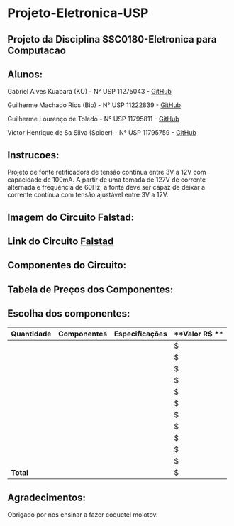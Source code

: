 # Projeto-Eletronica-USP

## Projeto da Disciplina SSC0180-Eletronica para Computacao

## Alunos:
Gabriel Alves Kuabara (KU) - N° USP 11275043 - [GitHub](https://github.com/GKuabara)

Guilherme Machado Rios (Bio) - N° USP 11222839 - [GitHub](https://github.com/Guibi0)

Guilherme Lourenço de Toledo - N° USP 11795811 - [GitHub](https://github.com/guitld)

Victor Henrique de Sa Silva (Spider) - N° USP 11795759 - [GitHub]()

## Instrucoes:
Projeto de fonte retificadora de tensão contínua entre 3V a 12V com capacidade de 100mA.
A partir de uma tomada de 127V de corrente alternada e frequência de 60Hz, a fonte deve ser capaz de deixar a corrente contínua com tensão ajustável entre 3V a 12V.

## Imagem do Circuito Falstad:

## Link do Circuito [Falstad]()

## Componentes do Circuito:

## Tabela de Preços dos Componentes:

## Escolha dos componentes:
| **Quantidade** | **Componentes**   | **Especificações** | **Valor R$ **|
|----------------|-------------------|--------------------|--------------|
|               | []() |  |  $|
|               | []() |  |  $|
|               | []() |  |  $|
|               | []() |  |  $|
|               | []() |  |  $|
|               | []() |  |  $|
|               | []() |  |  $|
|               | []() |  |  $|
|               | []() |  |  $|
|               | []() |  |  $|
|               | []() |  |  $|
| **Total**     |      |  |  $|

## Agradecimentos:
Obrigado por nos ensinar a fazer coquetel molotov.